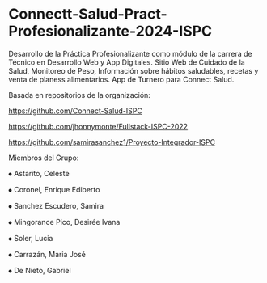 # Connectt-Salud-Pract-Profesionalizante-2024-ISPC
Desarrollo de la Práctica Profesionalizante como módulo de la carrera de Técnico en Desarrollo Web y App Digitales. Sitio Web de Cuidado de la Salud, Monitoreo de Peso, Información sobre hábitos saludables, recetas y venta de planess alimentarios. App de Turnero para Connect Salud.

Basada en repositorios de la organización: 

https://github.com/Connect-Salud-ISPC

https://github.com/jhonnymonte/Fullstack-ISPC-2022

https://github.com/samirasanchez1/Proyecto-Integrador-ISPC


Miembros del Grupo:

⦁ Astarito, Celeste

⦁ Coronel, Enrique Ediberto

⦁ Sanchez Escudero, Samira

⦁ Mingorance Pico, Desirée Ivana

⦁ Soler, Lucia

⦁ Carrazán, Maria José

⦁ De Nieto, Gabriel
